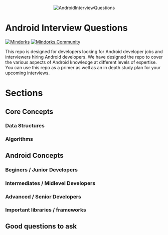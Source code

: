 <p align="center">
<img alt="AndroidInterviewQuestions" src="https://raw.githubusercontent.com/MindorksOpenSource/android-interview-questions/master/assets/android_interview_questions.png">
</p>


# Android Interview Questions
[![Mindorks](https://img.shields.io/badge/mindorks-opensource-blue.svg)](https://mindorks.com/open-source-projects)
[![Mindorks Community](https://img.shields.io/badge/join-community-blue.svg)](https://mindorks.com/join-community)

This repo is designed for developers looking for Android developer jobs and interviewers hiring Android developers. We have designed the repo to cover the various aspects of Android knowledge at different levels of expertise. You can use this repo as a primer as well as an in depth study plan for your upcoming interviews. 

# Sections

## Core Concepts
### Data Structures
### Algorithms

## Android Concepts
### Beginers / Junior Developers
### Intermediates / Midlevel Developers
### Advanced / Senior Developers
### Important libraries / frameworks

## Good questions to ask